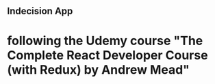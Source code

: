 ## Indecision App

# following the Udemy course "The Complete React Developer Course (with Redux) by Andrew Mead"